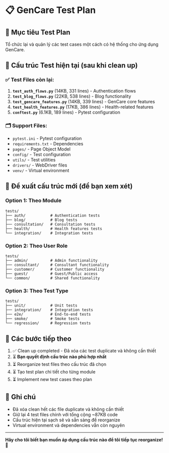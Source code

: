 # 📋 GenCare Test Plan

## 🎯 Mục tiêu Test Plan
Tổ chức lại và quản lý các test cases một cách có hệ thống cho ứng dụng GenCare.

## 📁 Cấu trúc Test hiện tại (sau khi clean up)

### ✅ Test Files còn lại:
1. **`test_auth_flows.py`** (14KB, 331 lines) - Authentication flows
2. **`test_blog_flows.py`** (22KB, 538 lines) - Blog functionality 
3. **`test_gencare_features.py`** (14KB, 339 lines) - GenCare core features
4. **`test_health_features.py`** (17KB, 386 lines) - Health-related features
5. **`conftest.py`** (6.1KB, 189 lines) - Pytest configuration

### 🗂️ Support Files:
- `pytest.ini` - Pytest configuration
- `requirements.txt` - Dependencies
- `pages/` - Page Object Model
- `config/` - Test configuration
- `utils/` - Test utilities
- `drivers/` - WebDriver files
- `venv/` - Virtual environment

## 🎯 Đề xuất cấu trúc mới (để bạn xem xét)

### Option 1: Theo Module
```
tests/
├── auth/           # Authentication tests
├── blog/           # Blog tests  
├── consultation/   # Consultation tests
├── health/         # Health features tests
└── integration/    # Integration tests
```

### Option 2: Theo User Role
```
tests/
├── admin/          # Admin functionality
├── consultant/     # Consultant functionality
├── customer/       # Customer functionality
├── guest/          # Guest/Public access
└── common/         # Shared functionality
```

### Option 3: Theo Test Type
```
tests/
├── unit/           # Unit tests
├── integration/    # Integration tests
├── e2e/            # End-to-end tests
├── smoke/          # Smoke tests
└── regression/     # Regression tests
```

## 🚀 Các bước tiếp theo
1. ✅ Clean up completed - Đã xóa các test duplicate và không cần thiết
2. ⏳ **Bạn quyết định cấu trúc nào phù hợp nhất**
3. ⏳ Reorganize test files theo cấu trúc đã chọn
4. ⏳ Tạo test plan chi tiết cho từng module
5. ⏳ Implement new test cases theo plan

## 📝 Ghi chú
- Đã xóa clean hết các file duplicate và không cần thiết
- Giữ lại 4 test files chính với tổng cộng ~87KB code
- Cấu trúc hiện tại sạch sẽ và sẵn sàng để reorganize
- Virtual environment và dependencies vẫn còn nguyên

---
**Hãy cho tôi biết bạn muốn áp dụng cấu trúc nào để tôi tiếp tục reorganize!** 🎯 